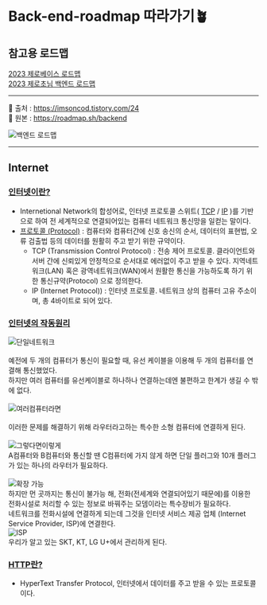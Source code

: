# Back-end-roadmap 따라가기🪴
## 참고용 로드맵
[2023 제로베이스 로드맵](https://zero-base.co.kr/event/media_BE_school_roadmap)   
[2023 제로초님 백엔드 로드맵](https://drive.google.com/file/d/1_9zjALIVisho4xIZzmU9W6NIam14UHrX/view)   

---
🔽 출처 : https://imsoncod.tistory.com/24   
🔽 원본 : https://roadmap.sh/backend
<br>

![백엔드 로드맵](https://blog.kakaocdn.net/dn/bq03dY/btrnCzNDlUE/EQPcSTH1TGR50KCBsnC5K1/img.png)

---

## Internet

### [인터넷이란?](https://namu.wiki/w/%EC%9D%B8%ED%84%B0%EB%84%B7)
- Internetional Network의 합성어로, 인터넷 프로토콜 스위트( [TCP](https://ko.wikipedia.org/wiki/%EC%A0%84%EC%86%A1_%EC%A0%9C%EC%96%B4_%ED%94%84%EB%A1%9C%ED%86%A0%EC%BD%9C) / [IP](https://ko.wikipedia.org/wiki/%EC%9D%B8%ED%84%B0%EB%84%B7_%ED%94%84%EB%A1%9C%ED%86%A0%EC%BD%9C) )를 기반으로 하여 전 세계적으로 연결되어있는 컴퓨터 네트워크 통신망을 일컫는 말이다.<br>
- [프로토콜 (Protocol)](https://ko.dict.naver.com/#/entry/koko/066279eccf464602bd4e87f2d9c6bc81) : 컴퓨터와 컴퓨터간에 신호 송신의 순서, 데이터의 표현법, 오류 검출법 등의 데이터를 원활히 주고 받기 위한 규약이다.
  - TCP (Transmission Control Protocol) : 전송 제어 프로토콜. 클라이언트와 서버 간에 신뢰있게 안정적으로 순서대로 에러없이 주고 받을 수 있다. 지역네트워크(LAN) 혹은 광역네트워크(WAN)에서 원활한 통신을 가능하도록 하기 위한 통신규약(Protocol) 으로 정의한다.
  - IP (Internet Protocol)) : 인터넷 프로토콜. 네트워크 상의 컴퓨터 고유 주소이며, 총 4바이트로 되어 있다.
### [인터넷의 작동원리](https://developer.mozilla.org/ko/docs/Learn/Common_questions/Web_mechanics/How_does_the_Internet_work)
![단일네트워크](https://developer.mozilla.org/en-US/docs/Learn/Common_questions/Web_mechanics/How_does_the_Internet_work/internet-schema-1.png)   
<br>
예전에 두 개의 컴퓨터가 통신이 필요할 때, 유선 케이블을 이용해 두 개의 컴퓨터를 연결해 통신했었다.<br>
하지만 여러 컴퓨터를 유선케이블로 하나하나 연결하는데엔 불편하고 한계가 생길 수 밖에 없다.<br><br>
![여러컴퓨터라면](https://developer.mozilla.org/en-US/docs/Learn/Common_questions/Web_mechanics/How_does_the_Internet_work/internet-schema-2.png)   
<br>
이러한 문제를 해결하기 위해 라우터라고하는 특수한 소형 컴퓨터에 연결하게 된다.<br><br>
![그렇다면이렇게](https://developer.mozilla.org/en-US/docs/Learn/Common_questions/Web_mechanics/How_does_the_Internet_work/internet-schema-3.png)
<br>
A컴퓨터와 B컴퓨터와 통신할 땐 C컴퓨터에 가지 않게 하면 단일 플러그와 10개 플러그가 있는 하나의 라우터가 필요하다.<br><br>
![확장 가능](https://developer.mozilla.org/en-US/docs/Learn/Common_questions/Web_mechanics/How_does_the_Internet_work/internet-schema-5.png)
<br>
하지만 먼 곳까지는 통신이 불가능 해, 전화(전세계와 연결되어있기 때문에)를 이용한 전화시설로 처리할 수 있는 정보로 바꿔주는 모뎀이라는 특수장비가 필요하다.<br>
네트워크를 전화시설에 연결하게 되는데 그것을 인터넷 서비스 제공 업체 (Internet Service Provider, ISP)에 연결한다.<br>
![ISP](https://developer.mozilla.org/en-US/docs/Learn/Common_questions/Web_mechanics/How_does_the_Internet_work/internet-schema-7.png)<br>
우리가 알고 있는 SKT, KT, LG U+에서 관리하게 된다.
### [HTTP란?](https://ko.wikipedia.org/wiki/HTTP)
- HyperText Transfer Protocol, 인터넷에서 데이터를 주고 받을 수 있는 프로토콜이다.

